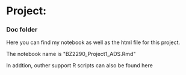 # Project: 
### Doc folder

Here you can find my notebook as well as the html file for this project.

The notebook name is "BZ2290_Project1_ADS.Rmd"

In addtion, outher support R scripts can also be found here
